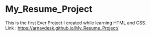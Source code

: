 # My_Resume_Project
This is the first Ever Project I created while learning HTML and CSS.
<br>
Link : https://arnavdesk.github.io/My_Resume_Project/